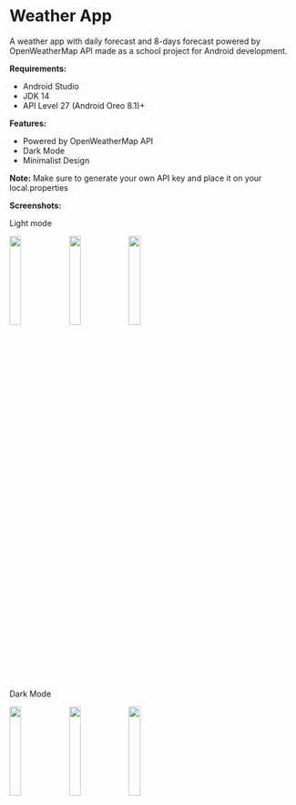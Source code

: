 # Weather App 
A weather app with daily forecast and 8-days forecast powered by OpenWeatherMap API made as a school project for Android development.

**Requirements:**
- Android Studio
- JDK 14
- API Level 27 (Android Oreo 8.1)+

**Features:**
- Powered by OpenWeatherMap API
- Dark Mode
- Minimalist Design

**Note:** Make sure to generate your own API key and place it on your local.properties

**Screenshots:**

Light mode
<p align="left">
  <img src="https://i.imgur.com/cQYgaPi.png" width="20%" height="20%">
  <img src="https://i.imgur.com/TbPV0vy.png" width="20%" height="20%">
  <img src="https://i.imgur.com/WozZUYw.png" width="20%" height="20%">
</p>

Dark Mode
<p align="left">
  <img src="https://i.imgur.com/y15A1AO.png" width="20%" height="20%">
  <img src="https://i.imgur.com/T5PClxE.png" width="20%" height="20%">
  <img src="https://i.imgur.com/1PDcu63.png" width="20%" height="20%">
</p>

